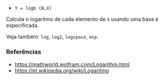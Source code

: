 * `Y = logb (B,X)`

Calcula o logaritmo de cada elemento de `X` usando uma base `B` especificada.

Veja também: `log`, `log2`, `logspace`, `exp`.

### Referências

* https://mathworld.wolfram.com/Logarithm.html
* https://pt.wikipedia.org/wiki/Logaritmo

